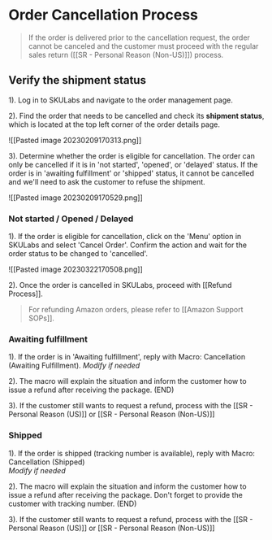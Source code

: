 # Order Cancellation Process
> If the order is delivered prior to the cancellation request, the order cannot be canceled and the customer must proceed with the regular sales return ([[SR - Personal Reason (Non-US)]]) process.

## Verify the shipment status

1). Log in to SKULabs and navigate to the order management page.

2). Find the order that needs to be cancelled and check its **shipment status**, which is located at the top left corner of the order details page.
   
   ![[Pasted image 20230209170313.png]]
   
3). Determine whether the order is eligible for cancellation. The order can only be cancelled if it is in 'not started', 'opened', or 'delayed' status. If the order is in 'awaiting fulfillment' or 'shipped' status, it cannot be cancelled and we'll need to ask the customer to refuse the shipment. 
   
   ![[Pasted image 20230209170529.png]]

### Not started / Opened / Delayed 

1). If the order is eligible for cancellation, click on the 'Menu' option in SKULabs and select 'Cancel Order'. Confirm the action and wait for the order status to be changed to 'cancelled'.
   
   ![[Pasted image 20230322170508.png]]
   
2). Once the order is cancelled in SKULabs, proceed with [[Refund Process]]. 

> For refunding Amazon orders, please refer to [[Amazon Support SOPs]].

### Awaiting fulfillment

1). If the order is in 'Awaiting fulfillment', reply with Macro:  Cancellation (Awaiting Fulfillment).
*Modify if needed*

2). The macro will explain the situation and inform the customer how to issue a refund after receiving the package. (END)

3). If the customer still wants to request a refund, process with the [[SR - Personal Reason (US)]] or [[SR - Personal Reason (Non-US)]]


### Shipped

1). If the order is shipped (tracking number is available), reply with Macro: Cancellation (Shipped)  
*Modify if needed*

2). The macro will explain the situation and inform the customer how to issue a refund after receiving the package. Don't forget to provide the customer with tracking number. (END)

3). If the customer still wants to request a refund, process with the [[SR - Personal Reason (US)]] or [[SR - Personal Reason (Non-US)]]
